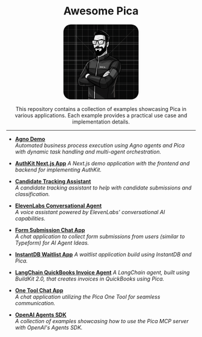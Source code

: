 <p align="center">
  <h1 align="center">Awesome Pica</h1>
  <p align="center">
    <img src="./pica-man.png" width="200" style="border-radius: 20px" alt="Pica Man">
  </p>
  <p align="center">
    This repository contains a collection of examples showcasing Pica in various applications. Each example provides a practical use case and implementation details.
  </p>
</p>

---
- **[Agno Demo](./agno-demo/)**  
  *Automated business process execution using Agno agents and Pica with dynamic task handling and multi-agent orchestration.*

- **[AuthKit Next.js App](./authkit-next-app/)**
  *A Next.js demo application with the frontend and backend for implementing AuthKit.*

- **[Candidate Tracking Assistant](./candidate-tracking-assistant)**  
  *A candidate tracking assistant to help with candidate submissions and classification.*

- **[ElevenLabs Conversational Agent](./elevenlabs-conversational-ai-agent)**  
  *A voice assistant powered by ElevenLabs' conversational AI capabilities.*

- **[Form Submission Chat App](./form-submission-chat-app)**  
  *A chat application to collect form submissions from users (similar to Typeform) for AI Agent Ideas.*

- **[InstantDB Waitlist App](./instantdb-waitlist-app)**
  *A waitlist application build using InstantDB and Pica.*

- **[LangChain QuickBooks Invoice Agent](./langchain-quickbooks-invoice-agent)**
  *A LangChain agent, built using BuildKit 2.0, that creates invoices in QuickBooks using Pica.*

- **[One Tool Chat App](./onetool-chat-app)**  
  *A chat application utilizing the Pica One Tool for seamless communication.*

- **[OpenAI Agents SDK](./openai-agents-sdk)**  
  *A collection of examples showcasing how to use the Pica MCP server with OpenAI's Agents SDK.*


